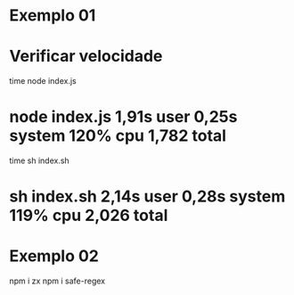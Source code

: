 # Exemplo 01

# Verificar velocidade

time node index.js 
# node index.js  1,91s user 0,25s system 120% cpu 1,782 total

time sh index.sh
# sh index.sh  2,14s user 0,28s system 119% cpu 2,026 total

# Exemplo 02

npm i zx 
npm i safe-regex